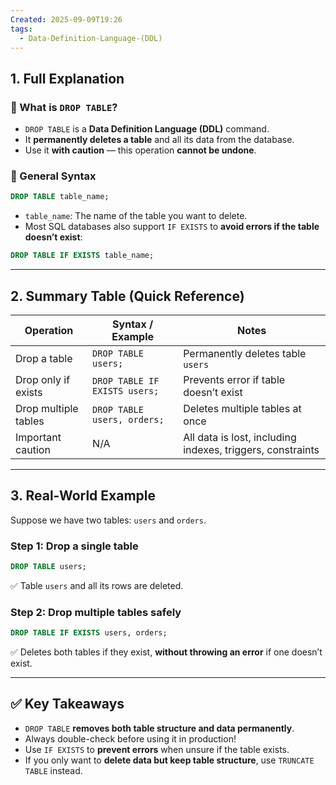 ```yaml
---
Created: 2025-09-09T19:26
tags:
  - Data-Definition-Language-(DDL)
---
```

## 1. Full Explanation

### 🔹 What is `DROP TABLE`?

- `DROP TABLE` is a **Data Definition Language (DDL)** command.
- It **permanently deletes a table** and all its data from the database.
- Use it **with caution** — this operation **cannot be undone**.

### 🔹 General Syntax

```SQL
DROP TABLE table_name;

```

- `table_name`: The name of the table you want to delete.
- Most SQL databases also support `IF EXISTS` to **avoid errors if the table doesn’t exist**:

```SQL
DROP TABLE IF EXISTS table_name;

```

---

## 2. Summary Table (Quick Reference)

|**Operation**|**Syntax / Example**|**Notes**|
|---|---|---|
|Drop a table|`DROP TABLE users;`|Permanently deletes table `users`|
|Drop only if exists|`DROP TABLE IF EXISTS users;`|Prevents error if table doesn’t exist|
|Drop multiple tables|`DROP TABLE users, orders;`|Deletes multiple tables at once|
|Important caution|N/A|All data is lost, including indexes, triggers, constraints|

---

## 3. Real-World Example

Suppose we have two tables: `users` and `orders`.

### Step 1: Drop a single table

```SQL
DROP TABLE users;

```

✅ Table `users` and all its rows are deleted.

### Step 2: Drop multiple tables safely

```SQL
DROP TABLE IF EXISTS users, orders;

```

✅ Deletes both tables if they exist, **without throwing an error** if one doesn’t exist.

---

## ✅ Key Takeaways

- `DROP TABLE` **removes both table structure and data permanently**.
- Always double-check before using it in production!
- Use `IF EXISTS` to **prevent errors** when unsure if the table exists.
- If you only want to **delete data but keep table structure**, use `TRUNCATE TABLE` instead.